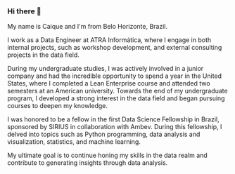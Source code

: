 ### Hi there 👋
My name is Caique and I'm from Belo Horizonte, Brazil.

I work as a Data Engineer at ATRA Informática, where I engage in both internal projects, such as workshop development, and external consulting projects in the data field.

During my undergraduate studies, I was actively involved in a junior company and had the incredible opportunity to spend a year in the United States, where I completed a Lean Enterprise course and attended two semesters at an American university. Towards the end of my undergraduate program, I developed a strong interest in the data field and began pursuing courses to deepen my knowledge.

I was honored to be a fellow in the first Data Science Fellowship in Brazil, sponsored by SIRIUS in collaboration with Ambev. During this fellowship, I delved into topics such as Python programming, data analysis and visualization, statistics, and machine learning.

My ultimate goal is to continue honing my skills in the data realm and contribute to generating insights through data analysis.

<!--
**CaiqueResende/CaiqueResende** is a ✨ _special_ ✨ repository because its `README.md` (this file) appears on your GitHub profile.

Here are some ideas to get you started:

- 🔭 I’m currently working on ...
- 🌱 I’m currently learning ...
- 👯 I’m looking to collaborate on ...
- 🤔 I’m looking for help with ...
- 💬 Ask me about ...
- 📫 How to reach me: ...
- 😄 Pronouns: ...
- ⚡ Fun fact: ...
-->
